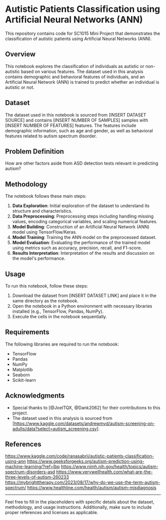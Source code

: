 # Autistic Patients Classification using Artificial Neural Networks (ANN)

This repository contains code for SC1015 Mini Project that demonstrates the classification of autistic patients using Artificial Neural Networks (ANN).

## Overview

This notebook explores the classification of individuals as autistic or non-autistic based on various features. The dataset used in this analysis contains demographic and behavioral features of individuals, and an Artificial Neural Network (ANN) is trained to predict whether an individual is autistic or not.

## Dataset

The dataset used in this notebook is sourced from [INSERT DATASET SOURCE] and contains [INSERT NUMBER OF SAMPLES] samples with [INSERT NUMBER OF FEATURES] features. The features include demographic information, such as age and gender, as well as behavioral features related to autism spectrum disorder.

## Problem Definition
How are other factors aside from ASD detection tests relevant in predicting autism?

## Methodology

The notebook follows these main steps:

1. **Data Exploration**: Initial exploration of the dataset to understand its structure and characteristics.
2. **Data Preprocessing**: Preprocessing steps including handling missing values, encoding categorical variables, and scaling numerical features.
3. **Model Building**: Construction of an Artificial Neural Network (ANN) model using TensorFlow/Keras.
4. **Model Training**: Training the ANN model on the preprocessed dataset.
5. **Model Evaluation**: Evaluating the performance of the trained model using metrics such as accuracy, precision, recall, and F1-score.
6. **Results Interpretation**: Interpretation of the results and discussion on the model's performance.

## Usage

To run this notebook, follow these steps:

1. Download the dataset from [INSERT DATASET LINK] and place it in the same directory as the notebook.
2. Open the notebook in a Python environment with necessary libraries installed (e.g., TensorFlow, Pandas, NumPy).
3. Execute the cells in the notebook sequentially.

## Requirements

The following libraries are required to run the notebook:

- TensorFlow
- Pandas
- NumPy
- Matplotlib
- Seaborn
- Scikit-learn



## Acknowledgments

- Special thanks to [@JoelTQX, @Dank2062] for their contributions to this project.
- The dataset used in this analysis is sourced from [https://www.kaggle.com/datasets/andrewmvd/autism-screening-on-adults/data?select=autism_screening.csv].

## References
https://www.kaggle.com/code/ranasabrii/autistic-patients-classification-using-ann
https://www.geeksforgeeks.org/autism-prediction-using-machine-learning/?ref=lbp
https://www.nimh.nih.gov/health/topics/autism-spectrum-disorders-asd
https://www.verywellhealth.com/what-are-the-three-levels-of-autism-260233
https://mybrighttherapy.com/2023/08/17/why-do-we-use-the-term-autism-spectrum/
https://www.healthline.com/health/autism/autism-misdiagnosis

---

Feel free to fill in the placeholders with specific details about the dataset, methodology, and usage instructions. Additionally, make sure to include proper references and licenses as applicable.
